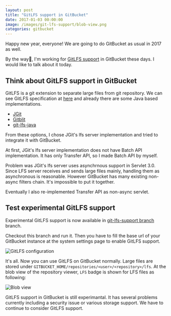 ```yaml
---
layout: post
title: "GitLFS support in GitBucket"
date: 2017-01-03 00:00:00
image: /images/git-lfs-support/blob-view.png
categories: gitbucket
---
```


Happy new year, everyone! We are going to do GitBucket as usual in 2017 as well.

By the way, I'm working for [GitLFS support](https://github.com/gitbucket/gitbucket/pull/1401) in GitBucket these days. I would like to talk about it today.

## Think about GitLFS support in GitBucket

GitLFS is a git extension to separate large files from git repository. We can see GitLFS specification at [here](https://github.com/git-lfs/git-lfs/blob/master/docs/README.md) and already there are some Java based implementations.

- [JGit](https://github.com/eclipse/jgit/tree/master/org.eclipse.jgit.lfs.server)
- [Gitblit](https://github.com/gitblit/gitblit/blob/master/src/site/setup_filestore.mkd)
- [git-lfs-java](https://github.com/bozaro/git-lfs-java)

From these options, I chose JGit's lfs server implementation and tried to integrate it with GitBucket.

At first, JGit's lfs server implementation does not have Batch API implementation. It has only Transfer API, so I made Batch API by myself.

Problem was JGit's lfs server uses asynchrnous support in Servlet 3.0. Since LFS server receives and sends large files mainly, handling them as asynchronous is reasonable. However GitBucket has many existing non-async filters chain. It's impossible to put it together.

Eventually I also re-implemented Transfer API as non-async servlet.

## Test experimental GitLFS support

Experimental GitLFS support is now available in [git-lfs-support branch](https://github.com/gitbucket/gitbucket/tree/git-lfs-support) branch.

Checkout this branch and run it. Then you have to fill the base url of your GitBucket instance at the system settings page to enable GitLFS support.

![GitLFS configuration]({{site.baseurl}}/images/git-lfs-support/baseurl.png)

It's all. Now you can use GitLFS on GitBucket normally. Large files are stored under `GITBUCKET_HOME/repositories/<user>/<repository>/lfs`. At the blob view of the repository viewer, `LFS` badge is shown for LFS files as following:

![Blob view]({{site.baseurl}}/images/git-lfs-support/blob-view.png)

GitLFS support in GitBucket is still experimantal. It has several problems currently including a security issue or various storage support. We have to continue to consider GitLFS support.

